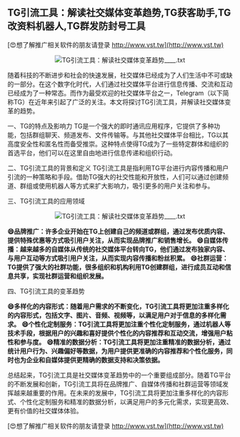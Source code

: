 ## **TG引流工具：解读社交媒体变革趋势,TG获客助手,TG改资料机器人,TG群发防封号工具**

[😍想了解推广相关软件的朋友请登录 http://www.vst.tw](http://www.vst.tw)

 <center><img src="https://vst.tw/MP4/tuiguang/png/2.png" alt="TG引流工具：解读社交媒体变革趋势____.txt"></center>

随着科技的不断进步和社会的快速发展，社交媒体已经成为了人们生活中不可或缺的一部分。在这个数字化时代，人们通过社交媒体平台进行信息传播、交流和互动已经成为了一种常态。而作为最受欢迎的社交媒体平台之一，Telegram（以下简称TG）在近年来引起了广泛的关注。本文将探讨TG引流工具，并解读社交媒体变革的趋势。

一、TG的特点及影响力
TG是一个强大的即时通讯应用程序，它提供了多种功能，包括群组聊天、频道发布、文件传输等。与其他社交媒体平台相比，TG以其高度安全性和匿名性而备受推崇。这种特点使得TG成为了一些特定群体和组织的首选平台，他们可以在这里自由地进行信息传递和组织行动。

二、TG引流工具的背景和定义
TG引流工具是指利用TG平台进行内容传播和用户引流的一种策略和手段。借助TG强大的社交性能和开放性，人们可以通过创建频道、群组或使用机器人等方式来扩大影响力，吸引更多的用户关注和参与。

三、TG引流工具的应用领域

 <center><img src="https://vst.tw/MP4/tuiguang/png/8.png" alt="TG引流工具：解读社交媒体变革趋势____.txt"></center>

**😄品牌推广：许多企业开始在TG上创建自己的频道或群组，通过发布优质内容、提供特殊优惠等方式吸引用户关注，从而实现品牌推广和销售增长。**
**😄自媒体传播：越来越多的自媒体从传统的社交媒体平台转向TG，他们通过发布独家内容、与用户互动等方式吸引用户关注，从而实现内容传播和粉丝积累。**
**😄社群运营：TG提供了强大的社群功能，很多组织和机构利用TG创建群组，进行成员互动和信息共享，实现社群运营和组织发展。**

四、TG引流工具的变革趋势

**😄多样化的内容形式：随着用户需求的不断变化，TG引流工具将更加注重多样化的内容形式，包括文字、图片、音频、视频等，以满足用户对于信息的多样化需求。**
**😄个性化定制服务：TG引流工具将更加注重个性化定制服务，通过机器人等技术手段，根据用户的兴趣和喜好提供个性化的内容推荐和互动交流，增强用户粘性和参与度。**
**😄精准的数据分析：TG引流工具将更加注重精准的数据分析，通过统计用户行为、兴趣偏好等数据，为用户提供更准确的内容推荐和个性化服务，同时也为企业和自媒体提供更精确的数据支持和决策依据。**

总结起来，TG引流工具是社交媒体变革趋势中的一个重要组成部分。随着TG平台的不断发展和创新，TG引流工具将在品牌推广、自媒体传播和社群运营等领域发挥越来越重要的作用。在未来的发展中，TG引流工具将更加注重多样化的内容形式、个性化定制服务和精准的数据分析，以满足用户的多元化需求，实现更高效、更有价值的社交媒体体验。

[😍想了解推广相关软件的朋友请登录 http://www.vst.tw](http://www.vst.tw)



